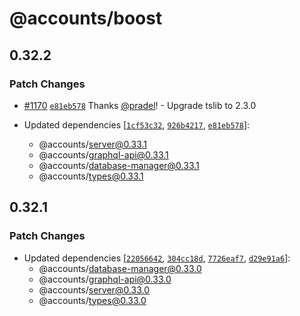 # @accounts/boost

## 0.32.2

### Patch Changes

- [#1170](https://github.com/accounts-js/accounts/pull/1170) [`e81eb578`](https://github.com/accounts-js/accounts/commit/e81eb578b35906346b6fadd6c5768b82879f6cda) Thanks [@pradel](https://github.com/pradel)! - Upgrade tslib to 2.3.0

- Updated dependencies [[`1cf53c32`](https://github.com/accounts-js/accounts/commit/1cf53c3283cf1e058de090aa6c5d6b258b6740c5), [`926b4217`](https://github.com/accounts-js/accounts/commit/926b421710b134ed79272e5468b31e417708a3c4), [`e81eb578`](https://github.com/accounts-js/accounts/commit/e81eb578b35906346b6fadd6c5768b82879f6cda)]:
  - @accounts/server@0.33.1
  - @accounts/graphql-api@0.33.1
  - @accounts/database-manager@0.33.1
  - @accounts/types@0.33.1

## 0.32.1

### Patch Changes

- Updated dependencies [[`22056642`](https://github.com/accounts-js/accounts/commit/220566425755a7015569d8e518095701ff7122e2), [`304cc18d`](https://github.com/accounts-js/accounts/commit/304cc18d84d8153b7a4e857753eea85fa9f7a1f2), [`7726eaf7`](https://github.com/accounts-js/accounts/commit/7726eaf7fb12eb848de5dab0913a12a2e0283954), [`d29e91a6`](https://github.com/accounts-js/accounts/commit/d29e91a65215d08bda79eab1f7b142b615160241)]:
  - @accounts/database-manager@0.33.0
  - @accounts/graphql-api@0.33.0
  - @accounts/server@0.33.0
  - @accounts/types@0.33.0
